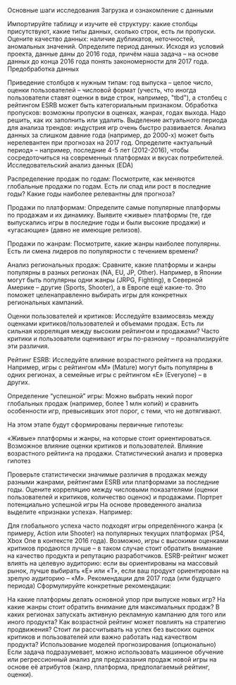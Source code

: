 Основные шаги исследования Загрузка и ознакомление с данными

Импортируйте таблицу и изучите её структуру: какие столбцы присутствуют, какие типы данных, сколько строк, есть ли пропуски. Оцените качество данных: наличие дубликатов, неточностей, аномальных значений. Определите период данных. Исходя из условий проекта, данные даны до 2016 года, причём наша задача – на основе данных до конца 2016 года понять закономерности для 2017 года. Предобработка данных

Приведение столбцов к нужным типам: год выпуска – целое число, оценки пользователей – числовой формат (учесть, что иногда пользователи ставят оценки в виде строк, например, "tbd"), а столбец с рейтингом ESRB может быть категориальным признаком. Обработка пропусков: возможны пропуски в оценках, жанрах, годах выхода. Надо решить, как их заполнить или удалить. Выделение актуального периода для анализа трендов: индустрия игр очень быстро развивается. Анализ данных за слишком давние года (например, до 2000-х) может быть нерелевантен при прогнозах на 2017 год. Определите «актуальный период» – например, последние 4-5 лет (2012-2016), чтобы сосредоточиться на современных платформах и вкусах потребителей. Исследовательский анализ данных (EDA)

Распределение продаж по годам: Посмотрите, как меняются глобальные продажи по годам. Есть ли спад или рост в последние годы? Какие годы наиболее релевантны для прогноза?

Продажи по платформам: Определите самые популярные платформы по продажам и их динамику. Выявите «живые» платформы (те, где выпускались игры в последние годы и были высокие продажи) и «угасающие» (давно не имеющие релизов).

Продажи по жанрам: Посмотрите, какие жанры наиболее популярны. Есть ли смена лидеров по популярности с течением времени?

Анализ региональных продаж: Сравните, какие платформы и жанры популярны в разных регионах (NA, EU, JP, Other). Например, в Японии могут быть популярны одни жанры (JRPG, Fighting), в Северной Америке – другие (Sports, Shooter), а в Европе ещё какие-то. Это поможет целенаправленно выбирать игры для конкретных региональных кампаний.

Оценки пользователей и критиков: Исследуйте взаимосвязь между оценками критиков/пользователей и объемами продаж. Есть ли сильная корреляция между высоким рейтингом и продажами? Часто критики и пользователи оценивают игры по-разному – проанализируйте эти различия.

Рейтинг ESRB: Исследуйте влияние возрастного рейтинга на продажи. Например, игры с рейтингом «М» (Mature) могут быть популярны в одних регионах, а семейные игры с рейтингом «E» (Everyone) – в других.

Определение “успешной” игры: Можно выбрать некий порог глобальных продаж (например, более 1 млн копий) и сравнить особенности игр, превысивших этот порог, с теми, что не дотягивают.

На этом этапе будут сформированы первичные гипотезы:

«Живые» платформы и жанры, на которые стоит ориентироваться. Возможное влияние оценки критиков и пользователей. Влияние возрастного рейтинга на продажи. Статистический анализ и проверка гипотез

Проверьте статистически значимые различия в продажах между разными жанрами, рейтингами ESRB или платформами за последние годы. Оцените корреляцию между числовыми показателями (оценки пользователей и критиков, количество оценок) и продажами. Портрет потенциально успешной игры На основе проведенного анализа выделите «признаки успеха». Например:

Для глобального успеха часто подходят игры определённого жанра (к примеру, Action или Shooter) на популярных текущих платформах (PS4, Xbox One в контексте 2016 года). Возможно, игры с высокими оценками критиков продаются лучше – в таком случае стоит обратить внимание на качество продукта и репутацию разработчиков. ESRB-рейтинг может влиять на целевую аудиторию: если вы ориентированы на массовый рынок, лучше выбирать «E» или «T», если ваш продукт ориентирован на зрелую аудиторию – «M». Рекомендации для 2017 года (или будущего периода) Сформулируйте конкретные рекомендации:

На какие платформы делать основной упор при выпуске новых игр? На какие жанры стоит обратить внимание для максимальных продаж? В каких регионах запускать активную рекламную кампанию для того или иного продукта? Как возрастной рейтинг может повлиять на стратегию продвижения? Стоит ли рассчитывать на успех без высоких оценок критиков и пользователей или важно работать над качеством продукта? Использование моделей прогнозирования (опционально) Если задача подразумевает, можно использовать машинное обучение или регрессионный анализ для предсказания продаж новой игры на основе её атрибутов (жанр, платформа, предполагаемый рейтинг, оценки).
